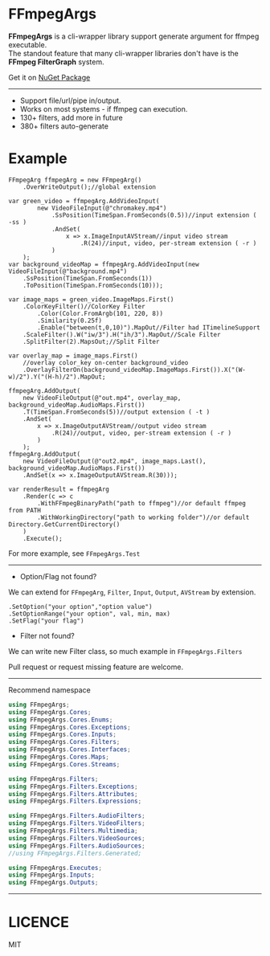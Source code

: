 # FFmpegArgs
**FFmpegArgs** is a cli-wrapper library support generate argument for ffmpeg executable.  
The standout feature that many cli-wrapper libraries don't have is the **FFmpeg FilterGraph** system.

Get it on [NuGet Package](https://www.nuget.org/packages?q=FFmpegArgs)  
________________________________________  
- Support file/url/pipe in/output.
- Works on most systems - if ffmpeg can execution.
- 130+ filters, add more in future 
- 380+ filters auto-generate

# Example
``` Csharp
FFmpegArg ffmpegArg = new FFmpegArg()
    .OverWriteOutput();//global extension

var green_video = ffmpegArg.AddVideoInput(
        new VideoFileInput(@"chromakey.mp4")
            .SsPosition(TimeSpan.FromSeconds(0.5))//input extension ( -ss )
            .AndSet(
                x => x.ImageInputAVStream//input video stream
                    .R(24)//input, video, per-stream extension ( -r )
            )
    );
var background_videoMap = ffmpegArg.AddVideoInput(new VideoFileInput(@"background.mp4")
    .SsPosition(TimeSpan.FromSeconds(1))
    .ToPosition(TimeSpan.FromSeconds(10)));

var image_maps = green_video.ImageMaps.First()
    .ColorKeyFilter()//ColorKey Filter
        .Color(Color.FromArgb(101, 220, 8))
        .Similarity(0.25f)
        .Enable("between(t,0,10)").MapOut//Filter had ITimelineSupport
    .ScaleFilter().W("iw/3").H("ih/3").MapOut//Scale Filter
    .SplitFilter(2).MapsOut;//Split Filter

var overlay_map = image_maps.First()
    //overlay color_key on-center background_video
    .OverlayFilterOn(background_videoMap.ImageMaps.First()).X("(W-w)/2").Y("(H-h)/2").MapOut;

ffmpegArg.AddOutput(
    new VideoFileOutput(@"out.mp4", overlay_map, background_videoMap.AudioMaps.First())
    .T(TimeSpan.FromSeconds(5))//output extension ( -t )
    .AndSet(
        x => x.ImageOutputAVStream//output video stream
            .R(24)//output, video, per-stream extension ( -r )
        )
    );
ffmpegArg.AddOutput(
    new VideoFileOutput(@"out2.mp4", image_maps.Last(), background_videoMap.AudioMaps.First())
    .AndSet(x => x.ImageOutputAVStream.R(30)));

var renderResult = ffmpegArg
    .Render(c => c
        .WithFFmpegBinaryPath("path to ffmpeg")//or default ffmpeg from PATH
        .WithWorkingDirectory("path to working folder")//or default Directory.GetCurrentDirectory()
    )
    .Execute();
```
For more example, see `FFmpegArgs.Test`  

----------------------------------------
+ Option/Flag not found?  

We can extend for `FFmpegArg`, `Filter`, `Input`, `Output`, `AVStream` by extension.  

`.SetOption("your option","option value")`  
`.SetOptionRange("your option", val, min, max)`  
`.SetFlag("your flag")`  

+ Filter not found?  

We can write new Filter class, so much example in `FFmpegArgs.Filters`  

Pull request or request missing feature are welcome.

----------------------------------------
Recommend namespace 
```csharp
using FFmpegArgs;
using FFmpegArgs.Cores;
using FFmpegArgs.Cores.Enums;
using FFmpegArgs.Cores.Exceptions;
using FFmpegArgs.Cores.Inputs;
using FFmpegArgs.Cores.Filters;
using FFmpegArgs.Cores.Interfaces;
using FFmpegArgs.Cores.Maps;
using FFmpegArgs.Cores.Streams;

using FFmpegArgs.Filters;
using FFmpegArgs.Filters.Exceptions;
using FFmpegArgs.Filters.Attributes;
using FFmpegArgs.Filters.Expressions;

using FFmpegArgs.Filters.AudioFilters;
using FFmpegArgs.Filters.VideoFilters;
using FFmpegArgs.Filters.Multimedia;
using FFmpegArgs.Filters.VideoSources;
using FFmpegArgs.Filters.AudioSources;
//using FFmpegArgs.Filters.Generated;

using FFmpegArgs.Executes;
using FFmpegArgs.Inputs;
using FFmpegArgs.Outputs;

```
________________________________________

# LICENCE  
MIT

